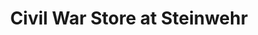 ---
title: "Civil War Store at Steinwehr"
url: /gettysburg/civil-war-store-at-steinwehr/
shop: gift
---